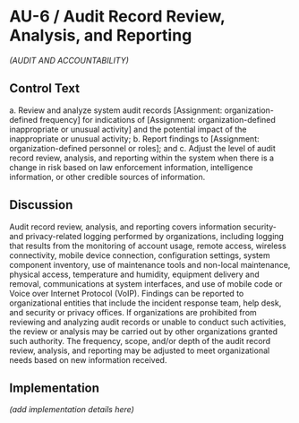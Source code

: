 # AU-6 / Audit Record Review, Analysis, and Reporting

_(AUDIT AND ACCOUNTABILITY)_

## Control Text


a. Review and analyze system audit records [Assignment: organization-defined frequency] for indications of [Assignment: organization-defined inappropriate or unusual activity] and the potential impact of the inappropriate or unusual activity;
b. Report findings to [Assignment: organization-defined personnel or roles]; and
c. Adjust the level of audit record review, analysis, and reporting within the system when there is a change in risk based on law enforcement information, intelligence information, or other credible sources of information.

## Discussion

Audit record review, analysis, and reporting covers information security- and privacy-related logging performed by organizations, including logging that results from the monitoring of account usage, remote access, wireless connectivity, mobile device connection, configuration settings, system component inventory, use of maintenance tools and non-local maintenance, physical access, temperature and humidity, equipment delivery and removal, communications at system interfaces, and use of mobile code or Voice over Internet Protocol (VoIP). Findings can be reported to organizational entities that include the incident response team, help desk, and security or privacy offices. If organizations are prohibited from reviewing and analyzing audit records or unable to conduct such activities, the review or analysis may be carried out by other organizations granted such authority. The frequency, scope, and/or depth of the audit record review, analysis, and reporting may be adjusted to meet organizational needs based on new information received.

## Implementation

_(add implementation details here)_